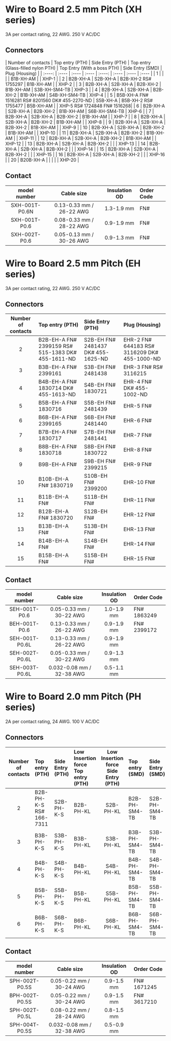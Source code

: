# Wire to Board 2.5 mm Pitch (XH series)

3A per contact rating, 22 AWG. 250 V AC/DC

## Connectors

| Number of contacts | Top entry (PTH) | Side Entry (PTH) | Top entry (Glass-filled nylon PTH) | Top Entry (With a boss PTH) | Side Entry (SMD) | Plug (Housing) |
| :----: | :---- | :---- | :---- | :----: | :---- | :---- | :---- |
| 1 | | | | B1B-XH-AM | | XHP-1 |
| 2 | B2B-XH-A | S2B-XH-A | B2B-XH-2 RS# 1755297 | B1B-XH-AM | | XHP-2 |
| 3 | B2B-XH-A | S2B-XH-A | B2B-XH-2 | B1B-XH-AM | S3B-XH-SM4-TB | XHP-3 |
| 4 | B2B-XH-A | S2B-XH-A | B2B-XH-2 | B1B-XH-AM | S4B-XH-SM4-TB | XHP-4 |
| 5 | B5B-XH-A FN# 1516281 RS# 8201560 DK# 455-2270-ND | S5B-XH-A | B5B-XH-2 RS# 1755477 | B5B-XH-AM | | XHP-5 RS# 1724848 FN# 1516268|
| 6 | B2B-XH-A | S2B-XH-A | B2B-XH-2 | B1B-XH-AM | S6B-XH-SM4-TB | XHP-6 |
| 7 | B2B-XH-A | S2B-XH-A | B2B-XH-2 | B1B-XH-AM | | XHP-7 |
| 8 | B2B-XH-A | S2B-XH-A | B2B-XH-2 | B1B-XH-AM | | XHP-8 |
| 9 | B2B-XH-A | S2B-XH-A | B2B-XH-2 | B1B-XH-AM | | XHP-9 |
| 10 | B2B-XH-A | S2B-XH-A | B2B-XH-2 | B1B-XH-AM | | XHP-10 |
| 11 | B2B-XH-A | S2B-XH-A | B2B-XH-2 | B1B-XH-AM | | XHP-11 |
| 12 | B2B-XH-A | S2B-XH-A | B2B-XH-2 | B1B-XH-AM | | XHP-12 |
| 13 | B2B-XH-A | S2B-XH-A | B2B-XH-2 | | | XHP-13 |
| 14 | B2B-XH-A | S2B-XH-A | B2B-XH-2 | | | XHP-14 |
| 15 | B2B-XH-A | S2B-XH-A | B2B-XH-2 | | | XHP-15 |
| 16 | B2B-XH-A | S2B-XH-A | B2B-XH-2 | | | XHP-16 |
| 20 | B20B-XH-A | | | | | XHP-20 |

## Contact

| model number | Cable size | Insulation OD | Order Code |
| :----: | :----: | :----: | :---- | 
| SXH-001T-P0.6N | 0.13-0.33 mm / 26-22 AWG | 1.3-1.9 mm | FN# |
| SXH-001T-P0.6 | 0.08-0.33 mm / 28-22 AWG | 0.9-1.9 mm | FN# |
| SXH-002T-P0.6 | 0.05-0.13 mm / 30-26 AWG | 0.9-1.3 mm | FN# |

# Wire to Board 2.5 mm Pitch (EH series)

3A per contact rating, 22 AWG. 250 V AC/DC

## Connectors

| Number of contacts | Top entry (PTH) | Side Entry (PTH) | Plug (Housing) |
| :----: | :---- | :---- | :---- |
| 2 |  B2B-EH-A FN# 2399159 RS# 515-1383 DK# 455-1611-ND | S2B-EH FN# 2481437 DK# 455-1625-ND | EHR-2 FN# 644183 RS# 3116209 DK# 455-1000-ND|
| 3 |  B3B-EH-A FN# 2399161 | S3B-EH FN# 2481438 | EHR-3 FN# RS# 3116215|
| 4 |  B4B-EH-A FN# 1830714 DK# 455-1613-ND | S4B-EH FN# 1830721 | EHR-4 FN# DK# 455-1002-ND|
| 5 |  B5B-EH-A FN# 1830716 | S5B-EH FN# 2481439 | EHR-5 FN# |
| 6 |  B6B-EH-A FN# 2399165 | S6B-EH FN# 2481440 | EHR-6 FN# |
| 7 |  B7B-EH-A FN# 1830717 | S7B-EH FN# 2481441 | EHR-7 FN# |
| 8 |  B8B-EH-A FN# 1830718 | S8B-EH FN# 1830722 | EHR-8 FN# |
| 9 |  B9B-EH-A FN# | S9B-EH FN# 2399215 | EHR-9 FN# |
| 10 |  B10B-EH-A FN# 1830719| S10B-EH FN# 2399200 | EHR-10 FN# |
| 11 |  B11B-EH-A FN# | S11B-EH FN# | EHR-11 FN# |
| 12 |  B12B-EH-A FN# 1830720 | S12B-EH FN# | EHR-12 FN# |
| 13 |  B13B-EH-A FN# | S13B-EH FN# | EHR-13 FN# |
| 14 |  B14B-EH-A FN# | S14B-EH FN# | EHR-14 FN# |
| 15 |  B15B-EH-A FN# | S15B-EH FN# | EHR-15 FN# |

## Contact

| model number | Cable size | Insulation OD | Order Code |
| :----: | :----: | :----: | :---- | 
| SEH-001T-P0.6 | 0.05-0.33 mm / 30-22 AWG | 1.0-1.9 mm | FN# 1863249 |
| BEH-001T-P0.6 | 0.13-0.33 mm / 26-22 AWG | 0.9-1.9 mm | FN# 2399172 |
| SEH-001T-P0.6L | 0.13-0.33 mm / 26-22 AWG | 0.9-1.9 mm | |
| SEH-002T-P0.6L | 0.05-0.33 mm / 30-22 AWG |0.9-1.3 mm | |
| SEH-003T-P0.6L | 0.032-0.08 mm / 32-38 AWG | 0.5-1.1 mm | |


# Wire to Board 2.0 mm Pitch (PH series)

2A per contact rating, 24 AWG. 100 V AC/DC

## Connectors

| Number of contacts | Top entry (PTH) | Side Entry (PTH) | Low Insertion force Top entry (PTH) | Low Insertion force Side Entry (PTH) | Top entry (SMD) | Side Entry (SMD) | Plug (Housing) |
| :----: | :---- | :---- | :---- | :----: | :---- | :---- | :---- |
| 2 | B2B-PH-K-S RS# 166-7311 | S2B-PH-K-S | B2B-PH-KL | S2B-PH-KL | B2B-PH-SM4-TB | S2B-PH-SM4-TB | PHR-2 FN# 3616186 |
| 3 | B3B-PH-K-S | S3B-PH-K-S | B3B-PH-KL | S3B-PH-KL | B3B-PH-SM4-TB | S3B-PH-SM4-TB | PHR-3 FN# 3616198 |
| 4 | B4B-PH-K-S | S4B-PH-K-S | B4B-PH-KL | S4B-PH-KL | B4B-PH-SM4-TB | S4B-PH-SM4-TB | PHR-4 FN# 3616204 |
| 5 | B5B-PH-K-S | S5B-PH-K-S | B5B-PH-KL | S5B-PH-KL | B5B-PH-SM4-TB | S5B-PH-SM4-TB | PHR-5 FN# 3616216 |
| 6 | B6B-PH-K-S | S6B-PH-K-S | B6B-PH-KL | S6B-PH-KL | B6B-PH-SM4-TB | S6B-PH-SM4-TB | PHR-6 FN# 3616228 |

## Contact

| model number | Cable size | Insulation OD | Order Code |
| :----: | :----: | :----: | :---- | 
| SPH-002T-P0.5S | 0.05-0.22 mm / 30-24 AWG | 0.9-1.5 mm | FN# 1671245 |
| BPH-002T-P0.5S | 0.05-0.22 mm / 30-24 AWG | 0.9-1.5 mm | FN# 3617210 |
| SPH-002T-P0.5L | 0.08-0.22 mm / 28-24 AWG | 0.8-1.5 mm | |
| SPH-004T-P0.5S | 0.032-0.08 mm / 32-38 AWG | 0.5-0.9 mm | |
